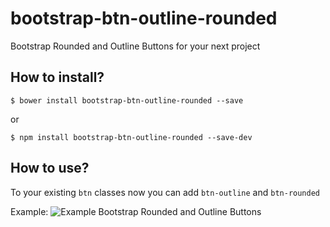 # bootstrap-btn-outline-rounded
Bootstrap Rounded and Outline Buttons for your next project

## How to install?
````
$ bower install bootstrap-btn-outline-rounded --save
````
or
````
$ npm install bootstrap-btn-outline-rounded --save-dev
````


## How to use?
To your existing `btn` classes now you can add `btn-outline` and `btn-rounded`

Example:
![Example Bootstrap Rounded and Outline Buttons](https://raw.github.com/sahusoftcom/bootstrap-btn-outline-rounded/blob/master/examples/example.png)
